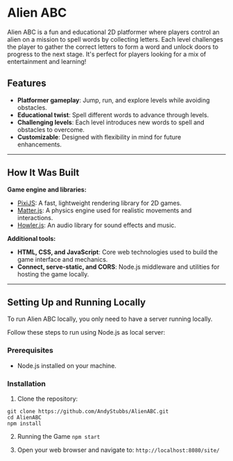 # Alien ABC

Alien ABC is a fun and educational 2D platformer where players control an alien on a mission to spell words by collecting letters. Each level challenges the player to gather the correct letters to form a word and unlock doors to progress to the next stage. It's perfect for players looking for a mix of entertainment and learning!

## Features
- **Platformer gameplay**: Jump, run, and explore levels while avoiding obstacles.
- **Educational twist**: Spell different words to advance through levels.
- **Challenging levels**: Each level introduces new words to spell and obstacles to overcome.
- **Customizable**: Designed with flexibility in mind for future enhancements.

---

## How It Was Built

**Game engine and libraries:**
- [PixiJS](https://pixijs.com/): A fast, lightweight rendering library for 2D games.
- [Matter.js](https://brm.io/matter-js/): A physics engine used for realistic movements and interactions.
- [Howler.js](https://howlerjs.com/): An audio library for sound effects and music.

**Additional tools:**
- **HTML, CSS, and JavaScript**: Core web technologies used to build the game interface and mechanics.
- **Connect, serve-static, and CORS**: Node.js middleware and utilities for hosting the game locally.

---

## Setting Up and Running Locally

To run Alien ABC locally, you only need to have a server running locally.

Follow these steps to run using Node.js as local server:

### Prerequisites
- Node.js installed on your machine.

### Installation
1. Clone the repository:
```
git clone https://github.com/AndyStubbs/AlienABC.git
cd AlienABC
npm install
```

2. Running the Game
```npm start```

3. Open your web browser and navigate to:
```http://localhost:8080/site/```
